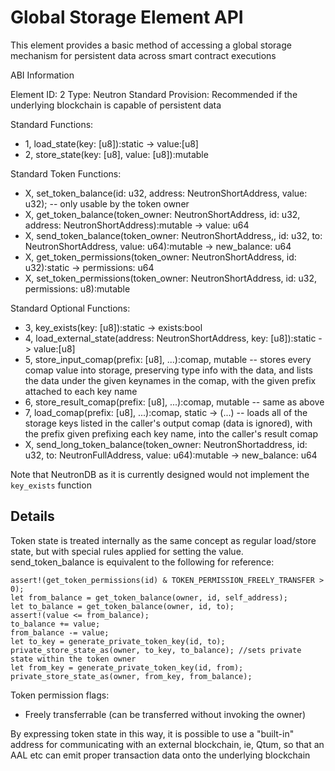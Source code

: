 # Global Storage Element API

This element provides a basic method of accessing a global storage mechanism for persistent data across smart contract executions

ABI Information

Element ID: 2
Type: Neutron Standard
Provision: Recommended if the underlying blockchain is capable of persistent data

Standard Functions:

* 1, load_state(key: [u8]):static -> value:[u8]
* 2, store_state(key: [u8], value: [u8]):mutable

Standard Token Functions:

* X, set_token_balance(id: u32, address: NeutronShortAddress, value: u32); -- only usable by the token owner
* X, get_token_balance(token_owner: NeutronShortAddress, id: u32, address: NeutronShortAddress):mutable -> value: u64
* X, send_token_balance(token_owner: NeutronShortAddress,, id: u32, to: NeutronShortAddress, value: u64):mutable -> new_balance: u64
* X, get_token_permissions(token_owner: NeutronShortAddress, id: u32):static -> permissions: u64
* X, set_token_permissions(token_owner: NeutronShortAddress, id: u32, permissions: u8):mutable

Standard Optional Functions:

* 3, key_exists(key: [u8]):static -> exists:bool
* 4, load_external_state(address: NeutronShortAddress, key: [u8]):static -> value:[u8]
* 5, store_input_comap(prefix: [u8], ...):comap, mutable -- stores every comap value into storage, preserving type info with the data, and lists the data under the given keynames in the comap, with the given prefix attached to each key name
* 6, store_result_comap(prefix: [u8], ...):comap, mutable -- same as above
* 7, load_comap(prefix: [u8], ...):comap, static -> (...) -- loads all of the storage keys listed in the caller's output comap (data is ignored), with the prefix given prefixing each key name, into the caller's result comap 
* X, send_long_token_balance(token_owner: NeutronShortaddress, id: u32, to: NeutronFullAddress, value: u64):mutable -> new_balance: u64



Note that NeutronDB as it is currently designed would not implement the `key_exists` function

## Details

Token state is treated internally as the same concept as regular load/store state, but with special rules applied for setting the value. send_token_balance is equivalent to the following for reference:

    assert!(get_token_permissions(id) & TOKEN_PERMISSION_FREELY_TRANSFER > 0);
    let from_balance = get_token_balance(owner, id, self_address);
    let to_balance = get_token_balance(owner, id, to);
    assert!(value <= from_balance);
    to_balance += value;
    from_balance -= value;
    let to_key = generate_private_token_key(id, to);
    private_store_state_as(owner, to_key, to_balance); //sets private state within the token owner 
    let from_key = generate_private_token_key(id, from);
    private_store_state_as(owner, from_key, from_balance);

Token permission flags:

* Freely transferrable (can be transferred without invoking the owner)

By expressing token state in this way, it is possible to use a "built-in" address for communicating with an external blockchain, ie, Qtum, so that an AAL etc can emit proper transaction data onto the underlying blockchain


